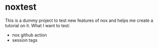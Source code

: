 # noxtest

This is a dummy project to test new features of nox and helps me create a tutorial on it.
What I want to test:
- nox github action
- session tags